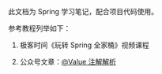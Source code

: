 此文档为 Spring 学习笔记，配合项目代码使用。



参考教程列举如下：

1. 极客时间《玩转 Spring 全家桶》视频课程

2. 公众号文章：[@Value 注解解析](https://mp.weixin.qq.com/s/LGYSChfDLKuCQVMYGi0Omg)


